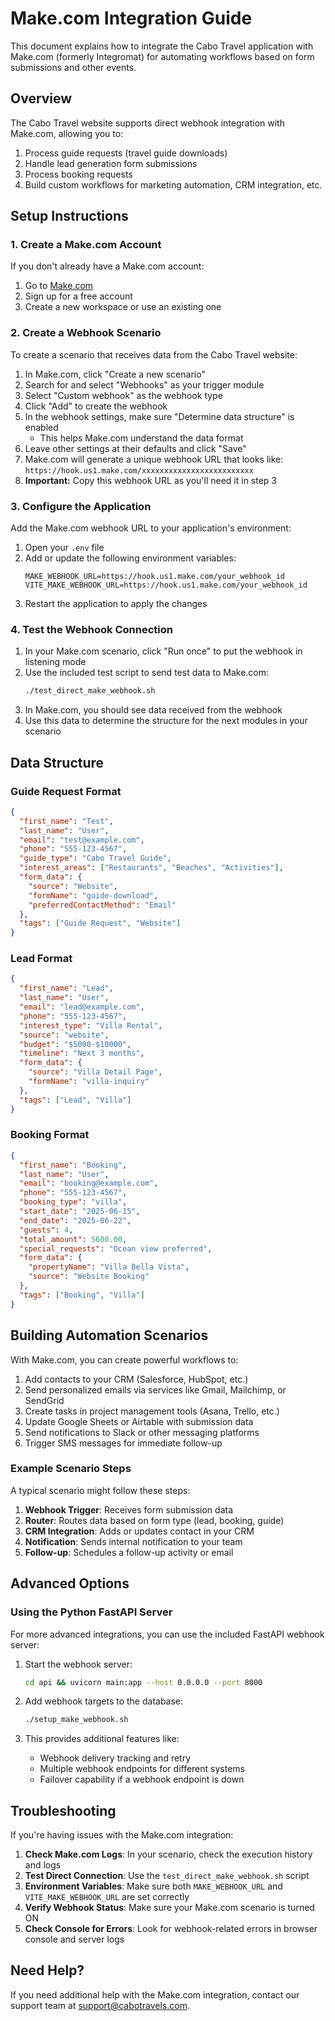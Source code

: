 # Make.com Integration Guide

This document explains how to integrate the Cabo Travel application with Make.com (formerly Integromat) for automating workflows based on form submissions and other events.

## Overview

The Cabo Travel website supports direct webhook integration with Make.com, allowing you to:

1. Process guide requests (travel guide downloads)
2. Handle lead generation form submissions
3. Process booking requests
4. Build custom workflows for marketing automation, CRM integration, etc.

## Setup Instructions

### 1. Create a Make.com Account

If you don't already have a Make.com account:
1. Go to [Make.com](https://www.make.com)
2. Sign up for a free account
3. Create a new workspace or use an existing one

### 2. Create a Webhook Scenario

To create a scenario that receives data from the Cabo Travel website:

1. In Make.com, click "Create a new scenario"
2. Search for and select "Webhooks" as your trigger module
3. Select "Custom webhook" as the webhook type
4. Click "Add" to create the webhook
5. In the webhook settings, make sure "Determine data structure" is enabled
   - This helps Make.com understand the data format
6. Leave other settings at their defaults and click "Save"
7. Make.com will generate a unique webhook URL that looks like:
   `https://hook.us1.make.com/xxxxxxxxxxxxxxxxxxxxxxxxx`
8. **Important:** Copy this webhook URL as you'll need it in step 3

### 3. Configure the Application

Add the Make.com webhook URL to your application's environment:

1. Open your `.env` file
2. Add or update the following environment variables:
   ```
   MAKE_WEBHOOK_URL=https://hook.us1.make.com/your_webhook_id
   VITE_MAKE_WEBHOOK_URL=https://hook.us1.make.com/your_webhook_id
   ```
3. Restart the application to apply the changes

### 4. Test the Webhook Connection

1. In your Make.com scenario, click "Run once" to put the webhook in listening mode
2. Use the included test script to send test data to Make.com:
   ```bash
   ./test_direct_make_webhook.sh
   ```
3. In Make.com, you should see data received from the webhook
4. Use this data to determine the structure for the next modules in your scenario

## Data Structure

### Guide Request Format

```json
{
  "first_name": "Test",
  "last_name": "User",
  "email": "test@example.com",
  "phone": "555-123-4567",
  "guide_type": "Cabo Travel Guide",
  "interest_areas": ["Restaurants", "Beaches", "Activities"],
  "form_data": {
    "source": "Website",
    "formName": "guide-download",
    "preferredContactMethod": "Email"
  },
  "tags": ["Guide Request", "Website"]
}
```

### Lead Format

```json
{
  "first_name": "Lead",
  "last_name": "User",
  "email": "lead@example.com",
  "phone": "555-123-4567",
  "interest_type": "Villa Rental",
  "source": "website",
  "budget": "$5000-$10000",
  "timeline": "Next 3 months",
  "form_data": {
    "source": "Villa Detail Page",
    "formName": "villa-inquiry"
  },
  "tags": ["Lead", "Villa"]
}
```

### Booking Format

```json
{
  "first_name": "Booking",
  "last_name": "User",
  "email": "booking@example.com",
  "phone": "555-123-4567",
  "booking_type": "villa",
  "start_date": "2025-06-15",
  "end_date": "2025-06-22",
  "guests": 4,
  "total_amount": 5600.00,
  "special_requests": "Ocean view preferred",
  "form_data": {
    "propertyName": "Villa Bella Vista",
    "source": "Website Booking"
  },
  "tags": ["Booking", "Villa"]
}
```

## Building Automation Scenarios

With Make.com, you can create powerful workflows to:

1. Add contacts to your CRM (Salesforce, HubSpot, etc.)
2. Send personalized emails via services like Gmail, Mailchimp, or SendGrid
3. Create tasks in project management tools (Asana, Trello, etc.)
4. Update Google Sheets or Airtable with submission data
5. Send notifications to Slack or other messaging platforms
6. Trigger SMS messages for immediate follow-up

### Example Scenario Steps

A typical scenario might follow these steps:

1. **Webhook Trigger**: Receives form submission data
2. **Router**: Routes data based on form type (lead, booking, guide)
3. **CRM Integration**: Adds or updates contact in your CRM
4. **Notification**: Sends internal notification to your team
5. **Follow-up**: Schedules a follow-up activity or email

## Advanced Options

### Using the Python FastAPI Server

For more advanced integrations, you can use the included FastAPI webhook server:

1. Start the webhook server:
   ```bash
   cd api && uvicorn main:app --host 0.0.0.0 --port 8000
   ```

2. Add webhook targets to the database:
   ```bash
   ./setup_make_webhook.sh
   ```

3. This provides additional features like:
   - Webhook delivery tracking and retry
   - Multiple webhook endpoints for different systems
   - Failover capability if a webhook endpoint is down

## Troubleshooting

If you're having issues with the Make.com integration:

1. **Check Make.com Logs**: In your scenario, check the execution history and logs
2. **Test Direct Connection**: Use the `test_direct_make_webhook.sh` script
3. **Environment Variables**: Make sure both `MAKE_WEBHOOK_URL` and `VITE_MAKE_WEBHOOK_URL` are set correctly
4. **Verify Webhook Status**: Make sure your Make.com scenario is turned ON
5. **Check Console for Errors**: Look for webhook-related errors in browser console and server logs

## Need Help?

If you need additional help with the Make.com integration, contact our support team at support@cabotravels.com.